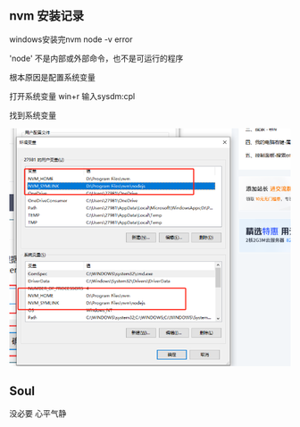 ## nvm 安装记录
windows安装完nvm node -v error

 'node' 不是内部或外部命令，也不是可运行的程序

根本原因是配置系统变量 

打开系统变量 win+r 输入sysdm:cpl

找到系统变量

![alt text](./img/image.png)
## Soul
没必要 心平气静

